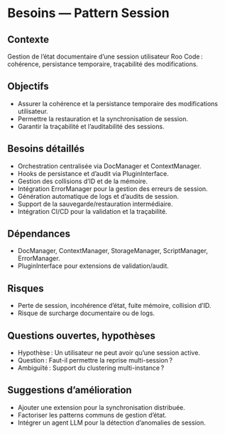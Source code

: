# Besoins — Pattern Session

## Contexte
Gestion de l’état documentaire d’une session utilisateur Roo Code : cohérence, persistance temporaire, traçabilité des modifications.

## Objectifs
- Assurer la cohérence et la persistance temporaire des modifications utilisateur.
- Permettre la restauration et la synchronisation de session.
- Garantir la traçabilité et l’auditabilité des sessions.

## Besoins détaillés
- Orchestration centralisée via DocManager et ContextManager.
- Hooks de persistance et d’audit via PluginInterface.
- Gestion des collisions d’ID et de la mémoire.
- Intégration ErrorManager pour la gestion des erreurs de session.
- Génération automatique de logs et d’audits de session.
- Support de la sauvegarde/restauration intermédiaire.
- Intégration CI/CD pour la validation et la traçabilité.

## Dépendances
- DocManager, ContextManager, StorageManager, ScriptManager, ErrorManager.
- PluginInterface pour extensions de validation/audit.

## Risques
- Perte de session, incohérence d’état, fuite mémoire, collision d’ID.
- Risque de surcharge documentaire ou de logs.

## Questions ouvertes, hypothèses
- Hypothèse : Un utilisateur ne peut avoir qu’une session active.
- Question : Faut-il permettre la reprise multi-session ?
- Ambiguïté : Support du clustering multi-instance ?

## Suggestions d’amélioration
- Ajouter une extension pour la synchronisation distribuée.
- Factoriser les patterns communs de gestion d’état.
- Intégrer un agent LLM pour la détection d’anomalies de session.
